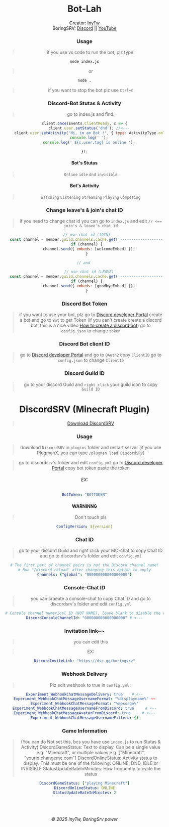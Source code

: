 <div align="center">
    <h1 id="Bot-lah">Bot-Lah</h1>

Creator: [InyTw](https://youtube.com/@InyTw87) 
<br>BoringSRV: [Discord](https://dsc.gg/boringsrv) || [YouTube](https://youtube.com/@Boringsrv-tw)

### Usage

> if you use vs code to run the bot, plz type:
```bash
node index.js
```
> or
```bash
node .
```

> if you want to stop the bot
> plz use `Ctrl+C`

### Discord-Bot Stutas & Activity

> go to index.js and find:

```js
client.once(Events.ClientReady, c => {
    client.user.setStatus('dnd'); //<---
    client.user.setActivity('Hi, im am Bot !', { type: ActivityType.online }); // <---
    console.log(' ');
    console.log(' ${c.user.tag} is online ');

});

```
#### Bot's Stutas
> `Online`
> `idle`
> `dnd`
> `invisible`

#### Bot's Activity
> `watching`
> `Listening`
> `Streaming`
> `Playing`
> `Competing`

### Change leave's & join's chat ID
> if you need to change chat id
> you can go to `index.js` and edit `// <== join's & leave's chat id`

```js
  // use chat id (JOIN)
  const channel = member.guild.channels.cache.get('-------------------'); // <== join's chat ID
  if (channel) {
    channel.send({ embeds: [welcomeEmbed] });
  }

// and 

    // use chat id (LEAVE)
  const channel = member.guild.channels.cache.get('-------------------'); // <== leave's chat ID
  if (channel) {
    channel.send({ embeds: [goodbyeEmbed] });
  }
```

### Discord Bot Token

> if you want to use your bot, plz go to [Discord developer Portal](https://discord.com/developers/applications) create a bot
> and go to `Bot` to get Token
> (if you can't create create a discord bot, this is a nice video
> [How to create a discord bot](https://youtu.be/zrNloK9b1ro?si=Khlie8ExWLNWhz5p))
> go to `config.json` to change `token`

### Discord Bot client ID

> go to [Discord developer Portal](https://discord.com/developers/applications)
> and go to `OAuth2` copy `ClientID`
> go to `config.json` to change `ClientID`

### Discord Guild ID
> go to your discord Guild 
> and `right click` your guild icon to copy `Guild ID`

# DiscordSRV (Minecraft Plugin)
> [Download DiscordSRV](https://www.spigotmc.org/resources/discordsrv.18494/)

### Usage
> download `DiscordSRV` in `plugins` folder
> and restart server (if you use PlugmanX, you can type `/plugman load DiscordSRV`)

>go to discordsrv's folder and edit `config.yml`
> go to [Discord developer Portal](https://discord.com/developers/applications) copy bot token
> paste the token

<h6>EX:</h6>

```yml
BotToken: "BOTTOKEN"

```

#### WARNINNG

> Don't touch pls
```yml
ConfigVersion: ${version}
```

### Chat ID

> go to your discord Guild and right click your MC-chat to copy Chat ID
> and go to discordsrv's folder and edit `config.yml`

```yml
# The first part of channel pairs is not the Discord channel name!
# Run "/discord reload" after changing this option to apply
Channels: {"global": "000000000000000000"}
```
### Console-Chat ID

> you can craeate a console-chat to copy Chat ID
> and go to discordsrv's folder and edit `config.yml`

```yml
# Console channel numerical ID (NOT NAME), leave blank to disable the console channel all together
DiscordConsoleChannelId: "000000000000000000" # <---
```

### Invitation link~~
> you can edit this

>EX:

```yml
DiscordInviteLink: "https://dsc.gg/boringsrv"
```

### Webhook Delivery

> Plz edit webhook to true in `config.yml` :

```yml
Experiment_WebhookChatMessageDelivery: true    # <--
Experiment_WebhookChatMessageUsernameFormat: "%displayname%" ~~
Experiment_WebhookChatMessageFormat: "%message%"
Experiment_WebhookChatMessageUsernameFromDiscord: true     # <--
Experiment_WebhookChatMessageAvatarFromDiscord: true     # <--~
Experiment_WebhookChatMessageUsernameFilters: {}
```
### Game Information
> (You can do Not set this, bcs you have use `index.js` to run Stutas & Activity)
> DiscordGameStatus: Text to display. Can be a single value e.g. "Minecraft", or multiple values e.g. ["Minecraft", "yourip.changeme.com"]
> DiscordOnlineStatus: Activity status to display. This must be one of the following: ONLINE, DND, IDLE or INVISIBLE
> StatusUpdateRateInMinutes: How frequently to cycle the status

```yml
DiscordGameStatus: ["playing Minecraft"]
DiscordOnlineStatus: ONLINE
StatusUpdateRateInMinutes: 2
```

<br>
<br>
<h6>© 2025 InyTw, BoringSrv power</h6>
</div>
